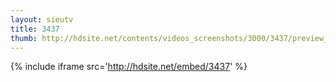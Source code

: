 ```yaml
---
layout: sieutv
title: 3437
thumb: http://hdsite.net/contents/videos_screenshots/3000/3437/preview_360p.mp4.jpg
---
```

{% include iframe src='http://hdsite.net/embed/3437' %}
 
